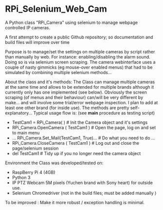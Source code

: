 # RPi_Selenium_Web_Cam
A Python class "RPi_Camera" using selenium to manage webpage controlled IP cameras.

A first attempt to create a public Github repository; so documentation and build files will improve over time

Purpose is to manage/set the settings on multiple cameras by script rather than manually by web.
For instance: enabling/disabling the alarm sound.
Doing so is via selenium screen scraping. The camera webinterface uses a couple of nasty gimmicks (eg mouse-over enabled menus) that had to be simulated by combining multiple selenium methods...

About the class and it's methods:
The Class can manage multiple cameras at the same time and allows to be extended for multiple brands although it currently only has one implemented (see below). Obviously the screen scraping (of menus and their behaviour) can/will be very different by make... and will involve some trial/error webpage inspection. I plan to add at least one other brand (for inside use).
The methods are pretty self-explanatory...
Typical usage flow is: (see __main__ procedure as testing script)
- TestCam1 = RPi_Camera( <camera params> )    # Init the Camera object and it's settings 
- RPi_Camera.OpenCamera ( TestCam1 )          # Open the page, log on and set to main menu
- ... RPi_Camera.Set_Mail(TestCam1, True)...  # Do what you need to do ...
- RPi_Camera.CloseCamera ( TestCam1 )         # Log out and close the page/selenium session
- del TestCam1                                # Tidy up if you no longer need the camera object


Environment the Class was developed/tested on:
- RaspBerry Pi 4 (4GB)
- Python 3
- IP PTZ Webcam 5M pixels (Yuchen brand with Sony heart) for outside use.
- Selenium Chromedriver (not in the build files; must be added manually )

To be improved :
Make it more robust / exception handling is minimal.

